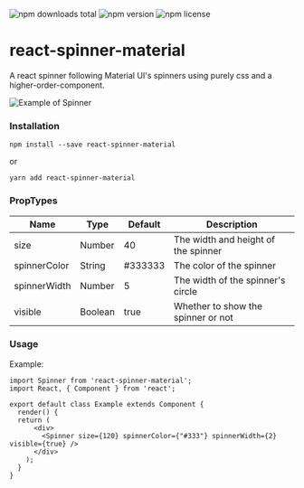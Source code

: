 ![npm downloads total](https://img.shields.io/npm/dt/react-spinner-material.svg) ![npm version](https://img.shields.io/npm/v/react-spinner-material.svg) ![npm license](https://img.shields.io/npm/l/react-spinner-material.svg)

# react-spinner-material
A react spinner following Material UI's spinners using purely css and a higher-order-component. 

![Example of Spinner](https://raw.githubusercontent.com/icarus-sullivan/react-spinner-material/master/example.gif)

### Installation
```
npm install --save react-spinner-material
```
or
```
yarn add react-spinner-material
```

### PropTypes
|Name|Type|Default|Description|
|-----|-----|-----|-----|
|size |Number |40 |The width and height of the spinner |
|spinnerColor |String |#333333 |The color of the spinner |
|spinnerWidth |Number |5 |The width of the spinner's circle |
|visible|Boolean |true |Whether to show the spinner or not|

### Usage
Example:
```
import Spinner from 'react-spinner-material';
import React, { Component } from 'react';

export default class Example extends Component {
  render() {
  return (
      <div>
        <Spinner size={120} spinnerColor={"#333"} spinnerWidth={2} visible={true} />
      </div>
    );
  }
}
```

